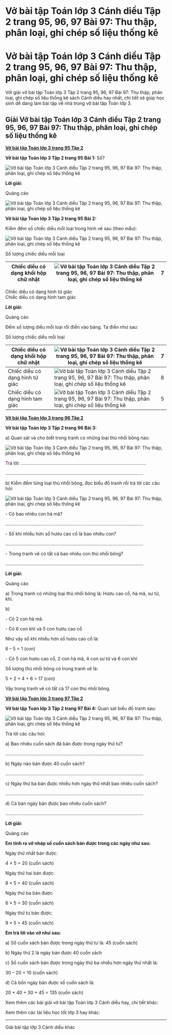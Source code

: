# Vở bài tập Toán lớp 3 Cánh diều Tập 2 trang 95, 96, 97 Bài 97: Thu thập, phân loại, ghi chép số liệu thống kê

# Vở bài tập Toán lớp 3 Cánh diều Tập 2 trang 95, 96, 97 Bài 97: Thu thập, phân loại, ghi chép số liệu thống kê

Với giải vở bài tập Toán lớp 3 Tập 2 trang 95, 96, 97 Bài 97: Thu thập, phân loại, ghi chép số liệu thống kê sách Cánh diều hay nhất, chi tiết sẽ giúp học sinh dễ dàng làm bài tập về nhà trong vở bài tập Toán lớp 3.

## Giải Vở bài tập Toán lớp 3 Cánh diều Tập 2 trang 95, 96, 97 Bài 97: Thu thập, phân loại, ghi chép số liệu thống kê

[**Vở bài tập Toán lớp 3 trang 95 Tập 2**](https://vietjack.com/vbt-toan-3-cd/vbt-toan-lop-3-trang-95-tap-2.jsp)

**Vở bài tập Toán lớp 3 Tập 2 trang 95 Bài 1:** Số?

![Vở bài tập Toán lớp 3 Cánh diều Tập 2 trang 95, 96, 97 Bài 97: Thu thập, phân loại, ghi chép số liệu thống kê](https://vietjack.com/vbt-toan-3-cd/images/thu-thap-phan-loai-ghi-chep-so-lieu-thong-ke-153296.PNG)

**Lời giải:**

Quảng cáo

![Vở bài tập Toán lớp 3 Cánh diều Tập 2 trang 95, 96, 97 Bài 97: Thu thập, phân loại, ghi chép số liệu thống kê](https://vietjack.com/vbt-toan-3-cd/images/thu-thap-phan-loai-ghi-chep-so-lieu-thong-ke-153297.PNG)

**Vở bài tập Toán lớp 3 Tập 2 trang 95 Bài 2:**

Kiểm đếm số chiếc diều mỗi loại trong hình vẽ sau (theo mẫu):

![Vở bài tập Toán lớp 3 Cánh diều Tập 2 trang 95, 96, 97 Bài 97: Thu thập, phân loại, ghi chép số liệu thống kê](https://vietjack.com/vbt-toan-3-cd/images/thu-thap-phan-loai-ghi-chep-so-lieu-thong-ke-153301.PNG)

Số lượng chiếc diều mỗi loại

Chiếc diều có dạng khối hộp chữ nhật | ![Vở bài tập Toán lớp 3 Cánh diều Tập 2 trang 95, 96, 97 Bài 97: Thu thập, phân loại, ghi chép số liệu thống kê](https://vietjack.com/vbt-toan-3-cd/images/thu-thap-phan-loai-ghi-chep-so-lieu-thong-ke-153292.PNG) | 7  
---|---|---  
Chiếc diều có dạng hình tứ giác  
Chiếc diều có dạng hình tam giác  
  
**Lời giải:**

Quảng cáo

Đếm số lượng diều mỗi loại rồi điền vào bảng. Ta điền như sau:

Số lượng chiếc diều mỗi loại

Chiếc diều có dạng khối hộp chữ nhật | ![Vở bài tập Toán lớp 3 Cánh diều Tập 2 trang 95, 96, 97 Bài 97: Thu thập, phân loại, ghi chép số liệu thống kê](https://vietjack.com/vbt-toan-3-cd/images/thu-thap-phan-loai-ghi-chep-so-lieu-thong-ke-153293.PNG) | 7  
---|---|---  
Chiếc diều có dạng hình tứ giác | ![Vở bài tập Toán lớp 3 Cánh diều Tập 2 trang 95, 96, 97 Bài 97: Thu thập, phân loại, ghi chép số liệu thống kê](https://vietjack.com/vbt-toan-3-cd/images/thu-thap-phan-loai-ghi-chep-so-lieu-thong-ke-153294.PNG) | 8  
Chiếc diều có dạng hình tam giác | ![Vở bài tập Toán lớp 3 Cánh diều Tập 2 trang 95, 96, 97 Bài 97: Thu thập, phân loại, ghi chép số liệu thống kê](https://vietjack.com/vbt-toan-3-cd/images/thu-thap-phan-loai-ghi-chep-so-lieu-thong-ke-153295.PNG) | 5  
  
[**Vở bài tập Toán lớp 3 trang 96 Tập 2**](https://vietjack.com/vbt-toan-3-cd/vbt-toan-lop-3-trang-96-tap-2.jsp)

**Vở bài tập Toán lớp 3 Tập 2 trang 96 Bài 3:**

a) Quan sát và cho biết trong tranh có những loại thú nhồi bông nào:

![Vở bài tập Toán lớp 3 Cánh diều Tập 2 trang 95, 96, 97 Bài 97: Thu thập, phân loại, ghi chép số liệu thống kê](https://vietjack.com/vbt-toan-3-cd/images/thu-thap-phan-loai-ghi-chep-so-lieu-thong-ke-153299.PNG)

Trả lời: …………………………………………………………………………………….

……………………………………………………………………………………………..

b) Kiểm đếm từng loại thú nhồi bông, đọc biểu đồ tranh rồi trả lời các câu hỏi:

![Vở bài tập Toán lớp 3 Cánh diều Tập 2 trang 95, 96, 97 Bài 97: Thu thập, phân loại, ghi chép số liệu thống kê](https://vietjack.com/vbt-toan-3-cd/images/thu-thap-phan-loai-ghi-chep-so-lieu-thong-ke-153300.PNG)

\- Có bao nhiêu con hà mã?

……………………………………………………………………………………………..

\- Số khỉ nhiều hơn số hươu cao cổ là bao nhiêu con?

……………………………………………………………………………………………..

\- Trong tranh vẽ có tất cả bao nhiêu con thú nhồi bông?

……………………………………………………………………………………………..

**Lời giải:**

Quảng cáo

a) Trong tranh có những loại thú nhồi bông là: Hươu cao cổ, hà mã, sư tử, khỉ.

b) 

\- Có 2 con hà mã.

\- Có 6 con khỉ và 5 con hươu cao cổ

Như vậy số khỉ nhiều hơn số hươu cao cổ là: 

6 – 5 = 1 (con)

\- Có 5 con hươu cao cổ, 2 con hà mã, 4 con sư tử và 6 con khỉ

Số lượng thú nhồi bông có trong tranh vẽ là: 

5 + 2 + 4 + 6 = 17 (con)

Vậy trong tranh vẽ có tất cả 17 con thú nhồi bông.

[**Vở bài tập Toán lớp 3 trang 97 Tập 2**](https://vietjack.com/vbt-toan-3-cd/vbt-toan-lop-3-trang-97-tap-2.jsp)

**Vở bài tập Toán lớp 3 Tập 2 trang 97 Bài 4:** Quan sát biểu đồ tranh sau:

![Vở bài tập Toán lớp 3 Cánh diều Tập 2 trang 95, 96, 97 Bài 97: Thu thập, phân loại, ghi chép số liệu thống kê](https://vietjack.com/vbt-toan-3-cd/images/thu-thap-phan-loai-ghi-chep-so-lieu-thong-ke-153298.PNG)

Trả lời các câu hỏi:

a) Bao nhiêu cuốn sách đã bán được trong ngày thứ tư?

……………………………………………………………………………………………..

b) Ngày nào bán được 40 cuốn sách?

……………………………………………………………………………………………..

c) Ngày thứ ba bán được nhiều hơn ngày thứ nhất bao nhiêu cuốn sách?

……………………………………………………………………………………………..

d) Cả bán ngày bán được bao nhiêu cuốn sách?

……………………………………………………………………………………………..

**Lời giải:**

Quảng cáo

**Em tính ra vở nháp số cuốn sách bán được trong các ngày như sau:**

Ngày thứ nhất bán được:

4 × 5 = 20 (cuốn sách)

Ngày thứ hai bán được:

8 × 5 = 40 (cuốn sách)

Ngày thứ ba bán được:

6 × 5 = 30 (cuốn sách)

Ngày thứ tư bán được:

9 × 5 = 45 (cuốn sách)

**Em trả lời vào vở như sau:**

a) Số cuốn sách bán được trong ngày thứ tư là: 45 (cuốn sách)

b) Ngày thứ 2 là ngày bán được 40 cuốn sách 

c) Số cuốn sách bán được trong ngày thứ ba nhiều hơn ngày thứ nhất là:

30 – 20 = 10 (cuốn sách)

d) Cả bốn ngày bán được số cuốn sách là:

20 + 40 + 30 + 45 = 135 (cuốn sách)

Xem thêm các bài giải vở bài tập Toán lớp 3 Cánh diều hay, chi tiết khác:

Xem thêm các tài liệu học tốt lớp 3 hay khác:

* * *

Giải bài tập lớp 3 Cánh diều khác
